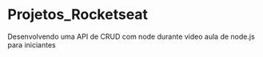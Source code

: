 # Projetos_Rocketseat
Desenvolvendo uma API de CRUD com node durante video aula de node.js para iniciantes  
